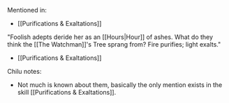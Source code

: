Mentioned in:
- [[Purifications & Exaltations]]

"Foolish adepts deride her as an [[Hours|Hour]] of ashes. What do they think the [[The Watchman]]'s Tree sprang from? Fire purifies; light exalts."
- [[Purifications & Exaltations]]

Chilu notes:
- Not much is known about them, basically the only mention exists in the skill [[Purifications & Exaltations]].